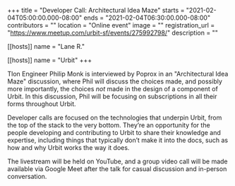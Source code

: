 +++
title = "Developer Call: Architectural Idea Maze"
starts = "2021-02-04T05:00:00.000-08:00"
ends = "2021-02-04T06:30:00.000-08:00"
contributors = ""
location = "Online event"
image = ""
registration_url = "https://www.meetup.com/urbit-sf/events/275992798/"
description = ""

[[hosts]]
name = "Lane R."

[[hosts]]
name = "Urbit"
+++

Tlon Engineer Philip Monk is interviewed by Poprox in an "Architectural Idea Maze" discussion, where Phil will discuss the choices made, and possibly more importantly, the choices _not_ made in the design of a component of Urbit. In this discussion, Phil will be focusing on subscriptions in all their forms throughout Urbit.

Developer calls are focused on the technologies that underpin Urbit, from the top of the stack to the very bottom. They’re an opportunity for the people developing and contributing to Urbit to share their knowledge and expertise, including things that typically don’t make it into the docs, such as how and why Urbit works the way it does.

The livestream will be held on YouTube, and a group video call will be made available via Google Meet after the talk for casual discussion and in-person conversation.
